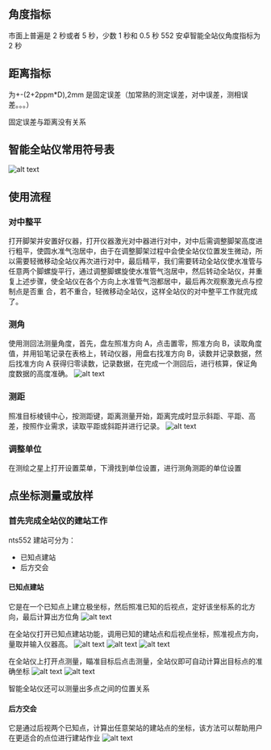 ## 角度指标

市面上普遍是 2 秒或者 5 秒，少数 1 秒和 0.5 秒
552 安卓智能全站仪角度指标为 2 秒

## 距离指标

为+-(2+2ppm\*D),2mm 是固定误差（加常熟的测定误差，对中误差，测相误差。。。）

固定误差与距离没有关系

## 智能全站仪常用符号表

![alt text](image.png)

## 使用流程

### 对中整平

打开脚架并安置好仪器，打开仪器激光对中器进行对中，对中后需调整脚架高度进行粗平，使圆水准气泡居中，由于在调整脚架过程中会使全站仪位置发生微动，所以需要轻微移动全站仪再次进行对中，最后精平，我们需要转动全站仪使水准管与任意两个脚螺旋平行，通过调整脚螺旋使水准管气泡居中，然后转动全站仪，并重复上述步骤，使全站仪在各个方向上水准管气泡都居中，最后再次观察激光点与控制点是否重
合，若不重合，轻微移动全站仪，这样全站仪的对中整平工作就完成了。

### 测角

使用测回法测量角度，首先，盘左照准方向 A，点击置零，照准方向 B，读取角度值，并用铅笔记录在表格上，转动仪器，用盘右找准方向 B，读数并记录数据，然后找准方向 A 获得归零读数，记录数据，在完成一个测回后，进行核算，保证角度数据的高度准确。
![alt text](image-1.png)

### 测距

照准目标棱镜中心，按测距键，距离测量开始，距离完成时显示斜距、平距、高差，按照作业需求，读取平距或斜距并进行记录。
![alt text](image-2.png)

### 调整单位

在测绘之星上打开设置菜单，下滑找到单位设置，进行测角测距的单位设置

## 点坐标测量或放样

### 首先完成全站仪的建站工作

nts552 建站可分为：

- 已知点建站
- 后方交会

#### 已知点建站

它是在一个已知点上建立极坐标，然后照准已知的后视点，定好该坐标系的北方向，最后计算出方位角
![alt text](image-3.png)

在全站仪打开已知点建站功能，调用已知的建站点和后视点坐标，照准视点方向，量取并输入仪器高。
![alt text](image-5.png)
![alt text](image-7.png)
![alt text](image-6.png)

在全站仪上打开点测量，瞄准目标后点击测量，全站仪即可自动计算出目标点的准确坐标
![alt text](image-8.png)
![alt text](image-9.png)

智能全站仪还可以测量出多点之间的位置关系

#### 后方交会

它是通过后视两个已知点，计算出任意架站的建站点的坐标，该方法可以帮助用户在更适合的点位进行建站作业
![alt text](image-4.png)
